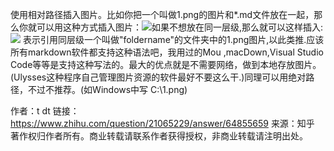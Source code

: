 使用相对路径插入图片。比如你把一个叫做1.png的图片和*.md文件放在一起，那么你就可以用这种方式插入图片：![](1.png)如果不想放在同一层级,那么就可以这样插入:![](foldername/1.png) 表示引用同层级一个叫做"foldername"的文件夹中的1.png图片,以此类推.应该所有markdown软件都支持这种语法吧，我用过的Mou ,macDown,Visual Studio Code等等是支持这种写法的。最大的优点就是不需要网络，做到本地存放图片。(Ulysses这种程序自己管理图片资源的软件最好不要这么干.)同理可以用绝对路径，不过不推荐。(如Windows中写  C:\1.png)

作者：t dt
链接：https://www.zhihu.com/question/21065229/answer/64855659
来源：知乎
著作权归作者所有。商业转载请联系作者获得授权，非商业转载请注明出处。